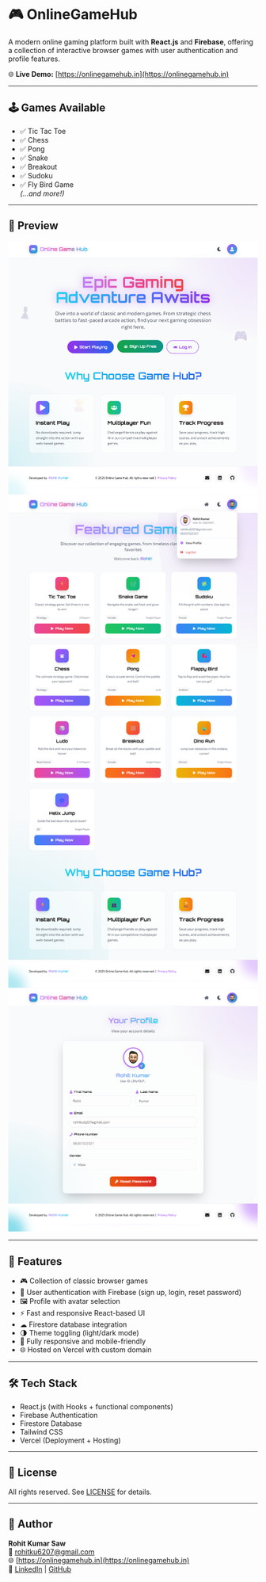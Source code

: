 # 🎮 OnlineGameHub  

A modern online gaming platform built with **React.js** and **Firebase**, offering a collection of interactive browser games with user authentication and profile features.  

🌐 **Live Demo:** [https://onlinegamehub.in](https://onlinegamehub.in)

---

## 🕹️ **Games Available**
- ✅ Tic Tac Toe
- ✅ Chess
- ✅ Pong
- ✅ Snake
- ✅ Breakout
- ✅ Sudoku
- ✅ Fly Bird Game  
*(...and more!)*  

---

## 📸 **Preview**
<img src="https://github.com/Rohitsaw6207/OnlineGameHub_V-3.0/blob/main/public/001.png" alt="OnlineGameHub Screenshot 1"/>
<img src="https://github.com/Rohitsaw6207/OnlineGameHub_V-3.0/blob/main/public/002.png" alt="OnlineGameHub Screenshot 2"/>
<img src="https://github.com/Rohitsaw6207/OnlineGameHub_V-3.0/blob/main/public/003.png" alt="OnlineGameHub Screenshot 3"/>

---

## 🚀 **Features**
- 🎮 Collection of classic browser games  
- 🔑 User authentication with Firebase (sign up, login, reset password)  
- 🖼️ Profile with avatar selection  
- ⚡ Fast and responsive React-based UI  
- ☁ Firestore database integration  
- 🌗 Theme toggling (light/dark mode)  
- 📱 Fully responsive and mobile-friendly  
- 🌐 Hosted on Vercel with custom domain  

---

## 🛠 **Tech Stack**
- React.js (with Hooks + functional components)  
- Firebase Authentication  
- Firestore Database  
- Tailwind CSS 
- Vercel (Deployment + Hosting)

---

## 📜 **License**
All rights reserved. See [LICENSE](LICENSE) for details.

---

## 🙌 **Author**
**Rohit Kumar Saw**  
📧 [rohitku6207@gmail.com](mailto:rohitku6207@gmail.com)  
🌐 [https://onlinegamehub.in](https://onlinegamehub.in)  
💼 [LinkedIn](https://www.linkedin.com/in/rohit-kumar-saw6207) | [GitHub](https://github.com/Rohitsaw6207)
